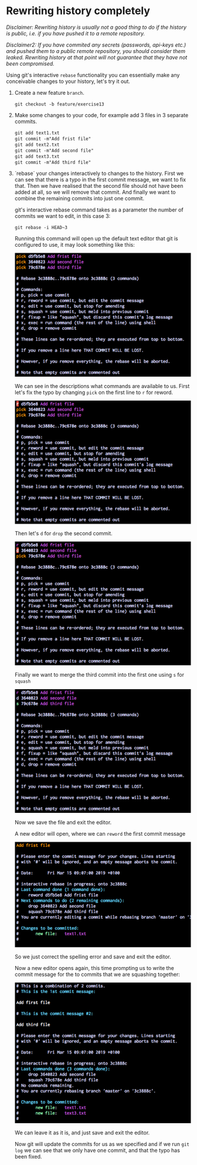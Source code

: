 # Rewriting history completely

*Disclaimer: Rewriting history is usually not a good thing to do if the history is public, i.e. if you have pushed it to a remote repository.*

*Disclaimer2: If you have commited any secrets (passwords, api-keys etc.) and pushed them to a public remote repository, you should consider them leaked. Rewriting history at that point will not guarantee that they have not been compromised.* 

Using git's interactive `rebase` functionality you can essentially make any conceivable changes to your history, let's try it out.

1. Create a new feature `branch`.
    ```
    git checkout -b feature/exercise13
    ```

2. Make some changes to your code, for example add 3 files in 3 separate commits.
    ```
    git add text1.txt
    git commit -m"Add frist file"
    git add text2.txt
    git commit -m"Add second file"
    git add text3.txt
    git commit -m"Add third file"
    ```

3. ´rebase´ your changes interactively to changes to the history.
    First we can see that there is a typo in the first commit message, we want to fix that. Then we have realised that the second file should not have been added at all, so we will remove that commit. And finally we want to combine the remaining commits into just one commit.

    git's interactive rebase command takes as a parameter the number of commits we want to edit, in this case 3:
    ```
    git rebase -i HEAD~3
    ```
    Running this command will open up the default text editor that git is configured to use, it may look something like this:

    <img src="../images/rebase_interactive1.png">

    We can see in the descriptions what commands are available to us.
    First let's fix the typo by changing `pick` on the first line to `r` for reword.

    <img src="../images/rebase_interactive2.png">

    Then let's `d` for `drop` the second commit.

    <img src="../images/rebase_interactive3.png">

    Finally we want to merge the third commit into the first one using `s` for `squash`

    <img src="../images/rebase_interactive4.png">

    Now we save the file and exit the editor.

    A new editor will open, where we can `reword` the first commit message

    <img src="../images/rebase_interactive5.png">

    So we just correct the spelling error and save and exit the editor.

    Now a new editor opens again, this time prompting us to write the commit message for the to commits that we are squashing together:


    <img src="../images/rebase_interactive6.png">

    We can leave it as it is, and just save and exit the editor.
    
    Now git will update the commits for us as we specified and if we run `git log` we can see that we only have one commit, and that the typo has been fixed.